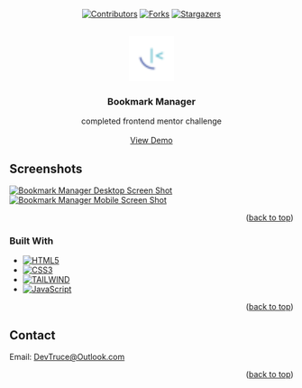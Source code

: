 <a id="readme-top"></a>

<div align="center">

[![Contributors][contributors-icon]][contributors-link]
[![Forks][forks-icon]][forks-link]
[![Stargazers][stars-icon]][stars-link]

</div>

<!-- PROJECT LOGO -->
<br />
<div align="center">
  <a href="https://github.com/DevTruce/bookmark-manager">
    <img src="images/favicon-32x32.png" alt="Logo" width="80" height="80">
  </a>

<h3 align="center">Bookmark Manager</h3>

  <p align="center">
    completed frontend mentor challenge
    <br />
    <br />
    <a href="https://devtruce.github.io/bookmark-manager/" target="_blank">View Demo</a>
  </p>
</div>

<!-- ABOUT THE PROJECT -->

## Screenshots

[![Bookmark Manager Desktop Screen Shot][product-screenshot]](product-link)
[![Bookmark Manager Mobile Screen Shot][product-screenshot2]](product-link)

<p align="right">(<a href="#readme-top">back to top</a>)</p>

### Built With

- [![HTML5][html5-icon]][html5-link]
- [![CSS3][css3-icon]][css3-link]
- [![TAILWIND][tailwind-icon]][tailwind-link]
- [![JavaScript][JavaScript-icon]][JavaScript-link]

<p align="right">(<a href="#readme-top">back to top</a>)</p>

<!-- CONTACT -->

## Contact

Email: [DevTruce@Outlook.com]()

<p align="right">(<a href="#readme-top">back to top</a>)</p>

<!-- #### MARKDOWN LINKS & IMAGES #### -->

<!-- ## GitHub ##-->
<!-- links -->

[contributors-link]: https://github.com/DevTruce/bookmark-manager/graphs/contributors
[forks-link]: https://github.com/DevTruce/bookmark-manager/network/members
[stars-link]: https://github.com/DevTruce/bookmark-manager/stargazers

<!-- icons -->

[contributors-icon]: https://img.shields.io/github/contributors/DevTruce/bookmark-manager.svg?style=for-the-badge
[forks-icon]: https://img.shields.io/github/forks/DevTruce/bookmark-manager.svg?style=for-the-badge
[stars-icon]: https://img.shields.io/github/stars/DevTruce/bookmark-manager.svg?style=for-the-badge

<!-- ## Project ## -->

[product-screenshot]: images/desktop.gif
[product-screenshot2]: images/mobile.gif
[product-link]: https://devtruce.github.io/bookmark-manager/

<!-- ## Tech & Tools ## -->
<!-- links -->

[html5-link]: https://html-icon/
[css3-link]: https://css3-icon/
[tailwind-link]: https://tailwindcss.com/
[javascript-link]: https://www.javascript-icon/

<!-- icons -->

[html5-icon]: https://img.shields.io/badge/HTML5-orange?style=for-the-badge&logo=html5&logoColor=white
[css3-icon]: https://img.shields.io/badge/CSS3-blue?style=for-the-badge&logo=CSS3&logoColor=white
[tailwind-icon]: https://img.shields.io/badge/tailwind-3B82F6?style=for-the-badge&logo=tailwindcss&logoColor=white
[javascript-icon]: https://img.shields.io/badge/Javascript-FCE22A?style=for-the-badge&logo=javascript&logoColor=black
